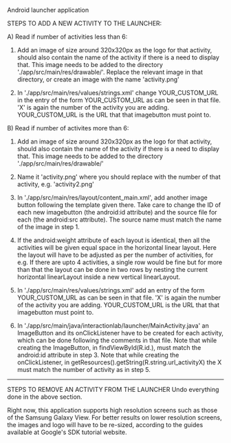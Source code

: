 Android launcher application

STEPS TO ADD A NEW ACTIVITY TO THE LAUNCHER:

A) Read if number of activities less than 6:

1. Add an image of size around 320x320px as the logo for that activity, should also contain the name of the activity if there is a need to display that. This image needs to be added to the directory './app/src/main/res/drawable/'. Replace the relevant image in that directory, or create an image with the name 'activity<X>.png'

2. In './app/src/main/res/values/strings.xml' change YOUR_CUSTOM_URL in the entry of the form 
	<string name="url_activityX">YOUR_CUSTOM_URL</string>
as can be seen in that file. 'X' is again the number of the activity you are adding. YOUR_CUSTOM_URL is the URL that that imagebutton must point to.

B) Read if number of activites more than 6: 

1. Add an image of size around 320x320px as the logo for that activity, should also contain the name of the activity if there is a need to display that. This image needs to be added to the directory './app/src/main/res/drawable/'

2. Name it 'activity<X>.png' where you should replace <X> with the number of that activity, e.g. 'activity2.png'

3. In './app/src/main/res/layout/content_main.xml', add another image button following the template given there.
	Take care to change the ID of each new imagebutton (the android:id attribute) and the source file for each (the android:src attribute). The source name must match the name of the image in step 1. 

4. If the android:weight attribute of each layout is identical, then all the activities will be given equal space in the horizontal linear layout. Here the layout will have to be adjusted as per the number of activities, for e.g. If there are upto 4 activities, a single row would be fine but for more than that the layout can be done in two rows by nesting the current horizontal linearLayout inside a new vertical linearLayout. 

5. In './app/src/main/res/values/strings.xml' add an entry of the form 
	<string name="url_activityX">YOUR_CUSTOM_URL</string>
as can be seen in that file. 'X' is again the number of the activity you are adding. YOUR_CUSTOM_URL is the URL that that imagebutton must point to.

6. In './app/src/main/java/interactionlab/launcher/MainActivity.java' an ImageButton and its onClickListener have to be created for each activity, which can be done following the comments in that file.
	Note that while creating the ImageButton, in findViewById(R.id.<X>), <X> must match the android:id attribute in step 3.
	Note that while creating the onClickListener, in getResources().getString(R.string.url_activityX) the X must match the number of activity as in step 5.

----------------------------------------------

STEPS TO REMOVE AN ACTIVITY FROM THE LAUNCHER
Undo everything done in the above section.


Right now, this application supports high resolution screens such as those of the Samsung Galaxy View. For better results on lower resolution screens, the images and logo will have to be re-sized, according to the guides available at Google's SDK tutorial website.
